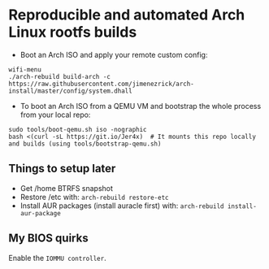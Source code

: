 # Reproducible and automated Arch Linux rootfs builds

+ Boot an Arch ISO and apply your remote custom config:

``` shell
wifi-menu
./arch-rebuild build-arch -c https://raw.githubusercontent.com/jimenezrick/arch-install/master/config/system.dhall
```

+ To boot an Arch ISO from a QEMU VM and bootstrap the whole process from your local repo:

``` shell
sudo tools/boot-qemu.sh iso -nographic
bash <(curl -sL https://git.io/Jer4x)  # It mounts this repo locally and builds (using tools/bootstrap-qemu.sh)
```

## Things to setup later

- Get /home BTRFS snapshot
- Restore /etc with: `arch-rebuild restore-etc`
- Install AUR packages (install auracle first) with: `arch-rebuild install-aur-package`

## My BIOS quirks

Enable the `IOMMU controller`.
